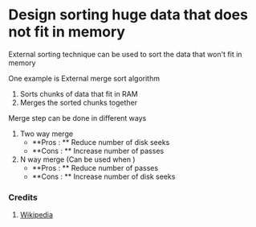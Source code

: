 # Design sorting huge data that does not fit in memory

External sorting technique can be used to sort the data that won't fit in memory

One example is External merge sort algorithm

1. Sorts chunks of data that fit in RAM
2. Merges the sorted chunks together

Merge step can be done in different ways

1. Two way merge 
    * **Pros : ** Reduce number of disk seeks
    * **Cons : ** Increase number of passes
2. N way merge (Can be used when )
    * **Pros : ** Reduce number of passes
    * **Cons : ** Increase number of disk seeks
    
### Credits

1. [Wikipedia](https://en.wikipedia.org/wiki/External_sorting)